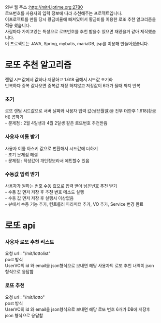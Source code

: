 외부 웹 주소 :http://mit4.iptime.org:2780 <br>
로또번호를 사용자의 입력 정보에 따라 추천해주는 프로젝트입니다. <br>
이프로젝트를 만들 당시 황금비율에 빠져있어서 황금비를 이용한 로또 추천 알고리즘을 적용 했습니다. <br>
사람마다 가지고있는 특성으로 로또번호를 추천 받을수 있으면 재밌을거 같아 제작했습니다.<br>
이 프로젝트는 JAVA, Spring, mybatis, mariaDB, jsp를 이용해 만들어졌습니다.<br>

<h1> 로또 추천 알고리즘</h1>
랜덤 시드값에서 값하나 저장하고 1.618 곱해서 시드값 초기화 <br>
반복하다 중복 값나오면 중복값 저장 하지않고 저장값이 6개가 될때 까지 반복<br>
  <h3> 초기 </h3>
  로또 랜덤 시드값으로 서버 날짜와 사용자 입력 값(생년월일)을 전부 더한후 1.618(황금비) 곱하기 <br>
  - 문제점 : 2월 4일생과 4월 2일생 같은 로또번호 추천받음 <br>
  <h3> 사용자 이름 받기</h3>
  사용자 이름 아스키 값으로 변환해서 시드값에 더하기<br>
  - 초기 문제점 해결<br>
  - 문제점 : 작성값이 개인정보라서 예민할수 있음<br>
  <h3> 수동값 입력 받기</h3>
  사용자가 원하는 번호 수동 값으로 입력 받아 남은번호 추천 받기<br>
  - 수동 값 먼저 저장 후 추천 번호 메소드 실행 <br>
  - 수동 값 먼저 저장 후 실행시 이상없음 <br>
  - 뷰에서 수동 기능 추가, 컨트롤러 파라미터 추가, VO 추가, Service 변경 완료 <br>
 
<h1> 로또 api </h1>
<h3>사용자 로또 추천 리스트</h3>
요청 url : "/mit/lottolist" <br>
post 방식<br>
UserVO의 id 와 email을 json형식으로 보내면 해당 사용자의 로또 추천 내역이 json 형식으로 응답함<br>
<h3>로또 추천</h3>
요청 url : "/mit/lotto" <br>
post 방식<br>
UserVO의 id 와 email을 json형식으로 보내면 해당 로또 번호 6개가 DB에 저장후 json 형식으로 응답함<br>

  
